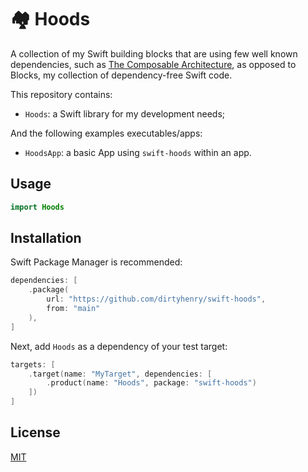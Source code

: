 # 🏘️ Hoods

A collection of my Swift building blocks that are using few well known dependencies, such as [The Composable Architecture](https://github.com/pointfreeco/swift-composable-architecture), as opposed to Blocks, my collection of dependency-free Swift code.

This repository contains:

- `Hoods`: a Swift library for my development needs;

And the following examples executables/apps:

- `HoodsApp`: a basic App using `swift-hoods` within an app.

## Usage

```swift
import Hoods
```

## Installation

Swift Package Manager is recommended:

```swift
dependencies: [
    .package(
        url: "https://github.com/dirtyhenry/swift-hoods",
        from: "main"
    ),
]
```

Next, add `Hoods` as a dependency of your test target:

```swift
targets: [
    .target(name: "MyTarget", dependencies: [
        .product(name: "Hoods", package: "swift-hoods")
    ])
]
```

## License

[MIT](https://choosealicense.com/licenses/mit/)
